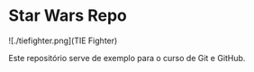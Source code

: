 # Star Wars Repo

![./tiefighter.png](TIE Fighter)

Este repositório serve de exemplo para o curso de Git e GitHub.
